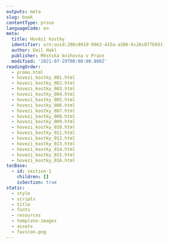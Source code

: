 ```yaml
---
outputs: meta
slug: book
contentType: prose
languageCode: en
meta:
  title: Hovězí kostky
  identifier: urn:uuid:296c0919-9963-415a-a386-6c26c077b931
  author: Emil Hakl
  publisher: Městská knihovna v Praze
  modified: '2021-07-29T00:00:00.000Z'
readingOrder:
  - promo.html
  - hovezi_kostky_001.html
  - hovezi_kostky_002.html
  - hovezi_kostky_003.html
  - hovezi_kostky_004.html
  - hovezi_kostky_005.html
  - hovezi_kostky_006.html
  - hovezi_kostky_007.html
  - hovezi_kostky_008.html
  - hovezi_kostky_009.html
  - hovezi_kostky_010.html
  - hovezi_kostky_011.html
  - hovezi_kostky_012.html
  - hovezi_kostky_013.html
  - hovezi_kostky_014.html
  - hovezi_kostky_015.html
  - hovezi_kostky_016.html
tocBase:
  - id: section-1
    children: []
    isSection: true
static:
  - style
  - scripts
  - title
  - fonts
  - resources
  - template-images
  - assets
  - favicon.png
---
```

